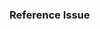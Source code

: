 <!-- Instructions: https://github.com/webcomponents/shadydom/blob/master/CONTRIBUTING.md -->
### Reference Issue
<!-- Example: Fixes #1234 -->
